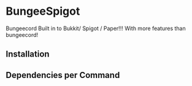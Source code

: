 # BungeeSpigot
Bungeecord Built in to Bukkit/ Spigot / Paper!!! With more features than bungeecord!

## Installation

## Dependencies per Command
